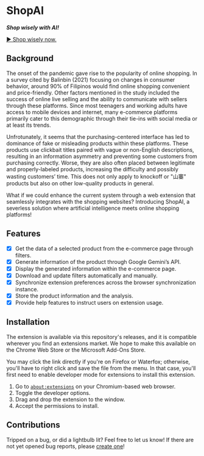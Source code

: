 # ShopAI
**_Shop wisely with AI!_**

[▶︎ Shop wisely now.](https://codeberg.org/buzzcode2007/ShopAI-Extension/releases)

## Background
The onset of the pandemic gave rise to the popularity of online shopping. In a survey cited by Balinbin (2021) focusing on changes in consumer behavior, around 90% of Filipinos would find online shopping convenient and price-friendly. Other factors mentioned in the study included the success of online live selling and the ability to communicate with sellers through these platforms. Since most teenagers and working adults have access to mobile devices and internet, many e-commerce platforms primarily cater to this demographic through their tie-ins with social media or at least its trends.  

Unfrotunately, it seems that the purchasing-centered interface has led to dominance of fake or misleading products within these platforms. These products use clickbait titles paired with vague or non-English descriptions, resulting in an information asymmetry and preventing some customers from purchasing correctly. Worse, they are also often placed between legitimate and properly-labeled products, increasing the difficulty and possibly wasting customers’ time. This does not only apply to knockoff or "山寨" products but also on other low-quality products in general.

What if we could enhance the current system through a web extension that seamlessly integrates with the shopping websites? Introducing ShopAI, a severless solution where artificial intelligence meets online shopping platforms! 

## Features
- [X] Get the data of a selected product from the e-commerce page through filters.
- [X] Generate information of the product through Google Gemini’s API.
- [X] Display the generated information within the e-commerce page.
- [X] Download and update filters automatically and manually.
- [X] Synchronize extension preferences across the browser synchronization instance.
- [X] Store the product information and the analysis.
- [X] Provide help features to instruct users on extension usage.

## Installation
The extension is available via this repository's releases, and it is compatible wherever you find an extensions market. We hope to make this available on the Chrome Web Store or the Microsoft Add-Ons Store.

You may click the link directly if you're on Firefox or Waterfox; otherwise, you'll have to right click and save the file from the menu. In that case, you'll first need to enable developer mode for extensions to install this extension.
1. Go to [`about:extensions`](about:extensions) on your Chromium-based web browser.
2. Toggle the developer options.
3. Drag and drop the extension to the window.
4. Accept the permissions to install.

## Contributions
Tripped on a bug, or did a lightbulb lit? Feel free to let us know! If there are not yet opened bug reports, please [create one](https://codeberg.org/buzzcode2007/ShopAI-Extension/issues/new)!
